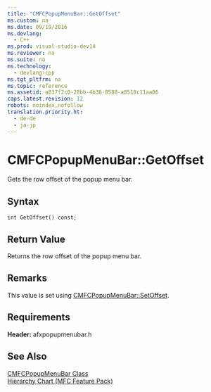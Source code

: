 ```yaml
---
title: "CMFCPopupMenuBar::GetOffset"
ms.custom: na
ms.date: 09/19/2016
ms.devlang: 
  - C++
ms.prod: visual-studio-dev14
ms.reviewer: na
ms.suite: na
ms.technology: 
  - devlang-cpp
ms.tgt_pltfrm: na
ms.topic: reference
ms.assetid: a837f2c0-28bb-4b36-8588-a8518c11aa06
caps.latest.revision: 12
robots: noindex,nofollow
translation.priority.ht: 
  - de-de
  - ja-jp
---
```

# CMFCPopupMenuBar::GetOffset
Gets the row offset of the popup menu bar.  
  
## Syntax  
  
```  
int GetOffset() const;  
```  
  
## Return Value  
 Returns the row offset of the popup menu bar.  
  
## Remarks  
 This value is set using [CMFCPopupMenuBar::SetOffset](../vs140/CMFCPopupMenuBar--SetOffset.md).  
  
## Requirements  
 **Header:** afxpopupmenubar.h  
  
## See Also  
 [CMFCPopupMenuBar Class](../vs140/CMFCPopupMenuBar-Class.md)   
 [Hierarchy Chart (MFC Feature Pack)](../vs140/Hierarchy-Chart.md)